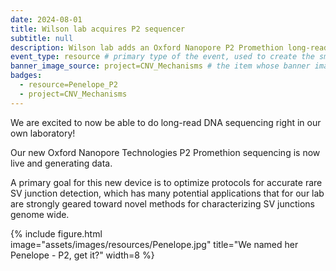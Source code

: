 ```yaml
---
date: 2024-08-01
title: Wilson lab acquires P2 sequencer
subtitle: null
description: Wilson lab adds an Oxford Nanopore P2 Promethion long-read sequencer
event_type: resource # primary type of the event, used to create the small, colored post callout
banner_image_source: project=CNV_Mechanisms # the item whose banner image will be adopted by this event
badges:
  - resource=Penelope_P2
  - project=CNV_Mechanisms
---
```


We are excited to now be able to do long-read DNA sequencing right in our own laboratory!

Our new Oxford Nanopore Technologies P2 Promethion sequencing is now live and generating data.

A primary goal for this new device is to optimize protocols for accurate rare SV junction
detection, which has many potential applications that for our lab are strongly geared toward
novel methods for characterizing SV junctions genome wide.

{% include figure.html  
    image="assets/images/resources/Penelope.jpg"
    title="We named her Penelope - P2, get it?"
    width=8
%}
